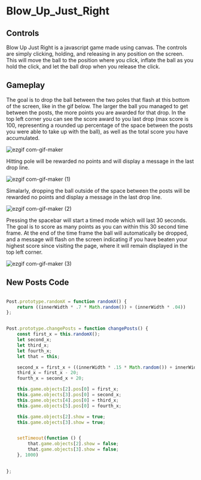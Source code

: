 # Blow_Up_Just_Right


## Controls

Blow Up Just Right is a javascript game made using canvas. The controls are simply clicking, holding, and releasing in any position on the screen. This will move the ball to the position where you click, inflate the ball as you hold the click, and let the ball drop when you release the click. 

## Gameplay
The goal is to drop the ball between the two poles that flash at this bottom of the screen, like in the gif below. The larger the ball you managed to get between the posts, the more points you are awarded for that drop. In the top left corner you can see the score award to you last drop (max score is 100, representing a rounded up percentage of the space between the posts you were able to take up with the ball), as well as the total score you have accumulated. 

![ezgif com-gif-maker](https://user-images.githubusercontent.com/62472030/103181370-64d1b700-486e-11eb-8275-6b6fc3aa140c.gif)

Hitting pole will be rewarded no points and will display a message in the last drop line.

![ezgif com-gif-maker (1)](https://user-images.githubusercontent.com/62472030/103181373-6f8c4c00-486e-11eb-987e-88c1c53e91fe.gif)

Simalarly, dropping the ball outside of the space between the posts will be rewarded no points and display a message in the last drop line.

![ezgif com-gif-maker (2)](https://user-images.githubusercontent.com/62472030/103181375-74e99680-486e-11eb-8a24-f9d8d19ac9d3.gif)

Pressing the spacebar will start a timed mode which will last 30 seconds. The goal is to score as many points as you can within this 30 second time frame. At the end of the time frame the ball will automatically be dropped, and a message will flash on the screen indicating if you have beaten your highest score since visiting the page, where it will remain displayed in the top left corner.

![ezgif com-gif-maker (3)](https://user-images.githubusercontent.com/62472030/103181384-7adf7780-486e-11eb-98e9-5750d007f1e8.gif)

## New Posts Code

```Javascript

Post.prototype.randomX = function randomX() {
    return ((innerWidth * .7 * Math.random()) + (innerWidth * .04))
};


Post.prototype.changePosts = function changePosts() {
    const first_x = this.randomX();
    let second_x;
    let third_x;
    let fourth_x;
    let that = this;

    second_x = first_x + ((innerWidth * .15 * Math.random()) + innerWidth * .15)
    third_x = first_x - 20;
    fourth_x = second_x + 20;

    this.game.objects[2].pos[0] = first_x;
    this.game.objects[3].pos[0] = second_x;
    this.game.objects[4].pos[0] = third_x;
    this.game.objects[5].pos[0] = fourth_x;

    this.game.objects[2].show = true;
    this.game.objects[3].show = true;


    setTimeout(function () {
        that.game.objects[2].show = false;
        that.game.objects[3].show = false;
    }, 1000) 

    
};
```

